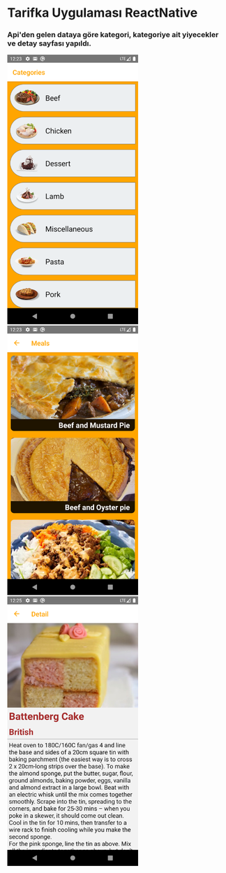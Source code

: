 # Tarifka Uygulaması ReactNative
### Api'den gelen dataya göre kategori, kategoriye ait yiyecekler ve detay sayfası yapıldı.

<img src="screen1.png" width="300" >
<img src="screen2.png" width="300" >
<img src="screen3.png" width="300" >